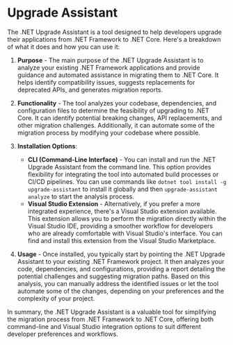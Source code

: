 # Upgrade Assistant

The .NET Upgrade Assistant is a tool designed to help developers upgrade their applications from .NET Framework to .NET Core. Here's a breakdown of what it does and how you can use it:

1. **Purpose** - The main purpose of the .NET Upgrade Assistant is to analyze your existing .NET Framework applications and provide guidance and automated assistance in migrating them to .NET Core. It helps identify compatibility issues, suggests replacements for deprecated APIs, and generates migration reports.

2. **Functionality** - The tool analyzes your codebase, dependencies, and configuration files to determine the feasibility of upgrading to .NET Core. It can identify potential breaking changes, API replacements, and other migration challenges. Additionally, it can automate some of the migration process by modifying your codebase where possible.

3. **Installation Options**:
    - **CLI (Command-Line Interface)** - You can install and run the .NET Upgrade Assistant from the command line. This option provides flexibility for integrating the tool into automated build processes or CI/CD pipelines. You can use commands like `dotnet tool install -g upgrade-assistant` to install it globally and then `upgrade-assistant analyze` to start the analysis process.
    - **Visual Studio Extension** - Alternatively, if you prefer a more integrated experience, there's a Visual Studio extension available. This extension allows you to perform the migration directly within the Visual Studio IDE, providing a smoother workflow for developers who are already comfortable with Visual Studio's interface. You can find and install this extension from the Visual Studio Marketplace.

4. **Usage** - Once installed, you typically start by pointing the .NET Upgrade Assistant to your existing .NET Framework project. It then analyzes your code, dependencies, and configurations, providing a report detailing the potential challenges and suggesting migration paths. Based on this analysis, you can manually address the identified issues or let the tool automate some of the changes, depending on your preferences and the complexity of your project.

In summary, the .NET Upgrade Assistant is a valuable tool for simplifying the migration process from .NET Framework to .NET Core, offering both command-line and Visual Studio integration options to suit different developer preferences and workflows.